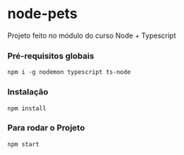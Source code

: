 # node-pets
Projeto feito no módulo do curso  Node + Typescript

### Pré-requisitos globais
`npm i -g nodemon typescript ts-node`


### Instalação
`npm install`

### Para rodar o Projeto
`npm start`